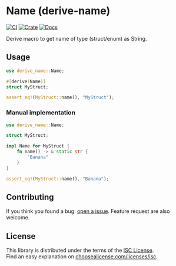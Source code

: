 # Name (derive-name)

[![CI](https://github.com/abineo-ag/derive-name/actions/workflows/ci.yml/badge.svg)](https://github.com/abineo-ag/derive-name/actions/workflows/ci.yml)
[![Crate](https://img.shields.io/crates/v/derive-name.svg)](https://crates.io/crates/derive-name)
[![Docs](https://docs.rs/derive-name/badge.svg)](https://docs.rs/derive-name)

Derive macro to get name of type (struct/enum) as String.

## Usage

```rust
use derive_name::Name;

#[derive(Name)]
struct MyStruct;

assert_eq!(MyStruct::name(), "MyStruct");
```

### Manual implementation

```rust
use derive_name::Name;

struct MyStruct;

impl Name for MyStruct {
    fn name() -> &'static str {
        "Banana"
    }
}

assert_eq!(MyStruct::name(), "Banana");
```

## Contributing

If you think you found a bug: [open a issue](https://github.com/abineo-ag/derive-name/issues).
Feature request are also welcome.

## License

This library is distributed under the terms of the [ISC License](https://github.com/abineo-ag/derive-name/blob/main/LICENSE).  
Find an easy explanation on [choosealicense.com/licenses/isc](https://choosealicense.com/licenses/isc/).
